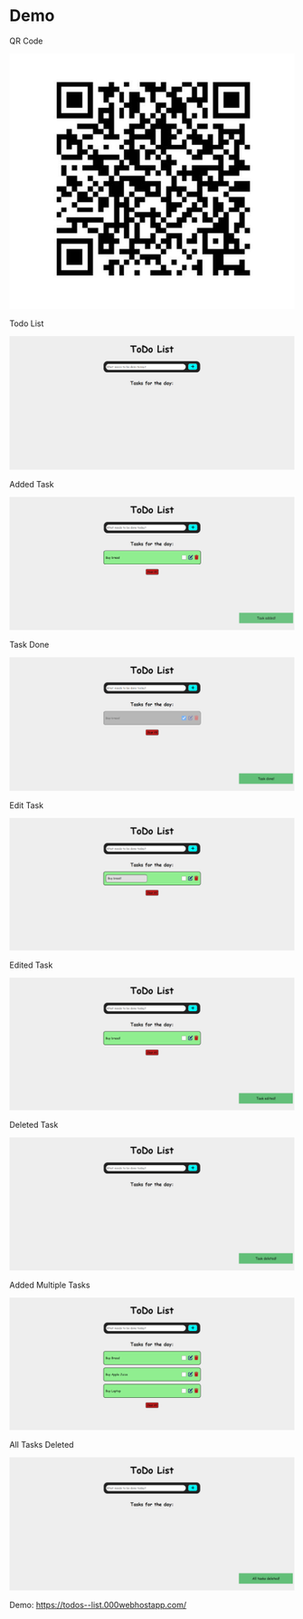 # Demo

QR Code

![Image alt](https://github.com/andrewHotyun/TodoList/raw/master/Demo/QRCode.JPG)

Todo List

![Image alt](https://github.com/andrewHotyun/TodoList/raw/master/Demo/Todo.jpg)

Added Task

![Image alt](https://github.com/andrewHotyun/TodoList/raw/master/Demo/AddedTask.jpg)

Task Done

![Image alt](https://github.com/andrewHotyun/TodoList/raw/master/Demo/TaskDone.jpg)

Edit Task

![Image alt](https://github.com/andrewHotyun/TodoList/raw/master/Demo/EditTask.jpg)

Edited Task

![Image alt](https://github.com/andrewHotyun/TodoList/raw/master/Demo/EditedTask.jpg)

Deleted Task

![Image alt](https://github.com/andrewHotyun/TodoList/raw/master/Demo/DeletedTask.jpg)

Added Multiple Tasks

![Image alt](https://github.com/andrewHotyun/TodoList/raw/master/Demo/AddedMultipleTasks.jpg)

All Tasks Deleted

![Image alt](https://github.com/andrewHotyun/TodoList/raw/master/Demo/AllTasksDeleted.jpg)

Demo: https://todos--list.000webhostapp.com/
